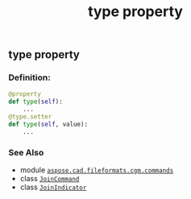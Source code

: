 ﻿---
title: type property
second_title: Aspose.CAD for Python via .NET API References
description: 
type: docs
weight: 80
url: /python-net/aspose.cad.fileformats.cgm.commands/joincommand/type/
is_root: false
---

## type property

### Definition:
```python
@property
def type(self):
    ...
@type.setter
def type(self, value):
    ...
```

### See Also
* module [`aspose.cad.fileformats.cgm.commands`](../../)
* class [`JoinCommand`](/cad/python-net/aspose.cad.fileformats.cgm.commands/joincommand)
* class [`JoinIndicator`](/cad/python-net/aspose.cad.fileformats.cgm.enums/joinindicator)
